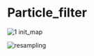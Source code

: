 # Particle_filter

![1  init_map](https://user-images.githubusercontent.com/56625848/107027507-9172da00-67ef-11eb-9290-1a2af198ce28.jpg)

![resampling](https://user-images.githubusercontent.com/56625848/107027517-9768bb00-67ef-11eb-8379-835d2d98faf9.jpg)
